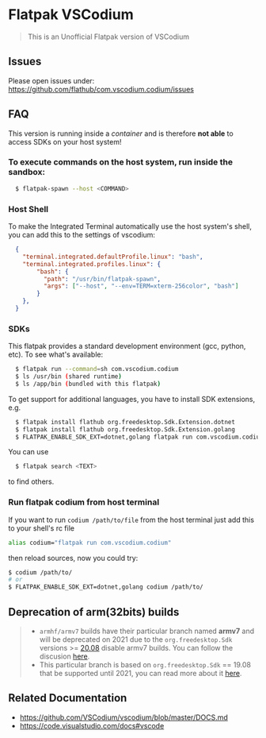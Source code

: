 # Flatpak VSCodium

> This is an Unofficial Flatpak version of VSCodium

## Issues
Please open issues under: https://github.com/flathub/com.vscodium.codium/issues

## FAQ

This version is running inside a _container_ and is therefore __not able__
to access SDKs on your host system!

### To execute commands on the host system, run inside the sandbox:

```bash
  $ flatpak-spawn --host <COMMAND>
```

### Host Shell

To make the Integrated Terminal automatically use the host system's shell,
you can add this to the settings of vscodium:

```json
  {
    "terminal.integrated.defaultProfile.linux": "bash",
    "terminal.integrated.profiles.linux": {
        "bash": {
          "path": "/usr/bin/flatpak-spawn",
          "args": ["--host", "--env=TERM=xterm-256color", "bash"]
        }
    },
  }
```

### SDKs

This flatpak provides a standard development environment (gcc, python, etc).
To see what's available:

```bash
  $ flatpak run --command=sh com.vscodium.codium
  $ ls /usr/bin (shared runtime)
  $ ls /app/bin (bundled with this flatpak)
```
To get support for additional languages, you have to install SDK extensions, e.g.

```bash
  $ flatpak install flathub org.freedesktop.Sdk.Extension.dotnet
  $ flatpak install flathub org.freedesktop.Sdk.Extension.golang
  $ FLATPAK_ENABLE_SDK_EXT=dotnet,golang flatpak run com.vscodium.codium
```
You can use

```bash
  $ flatpak search <TEXT>
```
to find others.

### Run flatpak codium from host terminal

If you want to run `codium /path/to/file` from the host terminal just add this
to your shell's rc file

```bash
alias codium="flatpak run com.vscodium.codium"
```

then reload sources, now you could try:

```bash 
$ codium /path/to/
# or
$ FLATPAK_ENABLE_SDK_EXT=dotnet,golang codium /path/to/
```


## Deprecation of arm(32bits) builds

> - `armhf/armv7` builds have their particular branch named __armv7__ and will
be deprecated on 2021 due to the `org.freedesktop.Sdk` versions >=
[20.08](https://gitlab.com/freedesktop-sdk/freedesktop-sdk/-/tags/freedesktop-sdk-20.08.0)
disable armv7 builds. You can follow the discusion 
[here](https://gitlab.com/freedesktop-sdk/freedesktop-sdk/-/issues/1105).
> - This particular branch is based on `org.freedesktop.Sdk` == 19.08 that be
supported until 2021, you can read more about it
[here](https://wiki.gnome.org/GUADEC/2019/Hackingdays/FreedesktopSdk/Notes).

## Related Documentation

- https://github.com/VSCodium/vscodium/blob/master/DOCS.md
- https://code.visualstudio.com/docs#vscode
